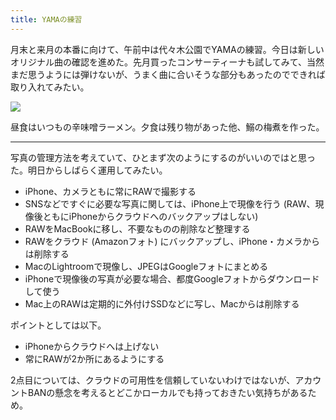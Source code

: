 ```yaml
---
title: YAMAの練習
---
```


月末と来月の本番に向けて、午前中は代々木公園でYAMAの練習。今日は新しいオリジナル曲の確認を進めた。先月買ったコンサーティーナも試してみて、当然まだ思うようには弾けないが、うまく曲に合いそうな部分もあったのでできれば取り入れてみたい。

![](https://photos.old.apkas.net/medium/202310/20231001-095815.webp)

昼食はいつもの辛味噌ラーメン。夕食は残り物があった他、鰯の梅煮を作った。

---

写真の管理方法を考えていて、ひとまず次のようにするのがいいのではと思った。明日からしばらく運用してみたい。

- iPhone、カメラともに常にRAWで撮影する
- SNSなどですぐに必要な写真に関しては、iPhone上で現像を行う (RAW、現像後ともにiPhoneからクラウドへのバックアップはしない)
- RAWをMacBookに移し、不要なものの削除など整理する
- RAWをクラウド (Amazonフォト) にバックアップし、iPhone・カメラからは削除する
- MacのLightroomで現像し、JPEGはGoogleフォトにまとめる
- iPhoneで現像後の写真が必要な場合、都度Googleフォトからダウンロードして使う
- Mac上のRAWは定期的に外付けSSDなどに写し、Macからは削除する

ポイントとしては以下。

- iPhoneからクラウドへは上げない
- 常にRAWが2か所にあるようにする

2点目については、クラウドの可用性を信頼していないわけではないが、アカウントBANの懸念を考えるとどこかローカルでも持っておきたい気持ちがあるため。

